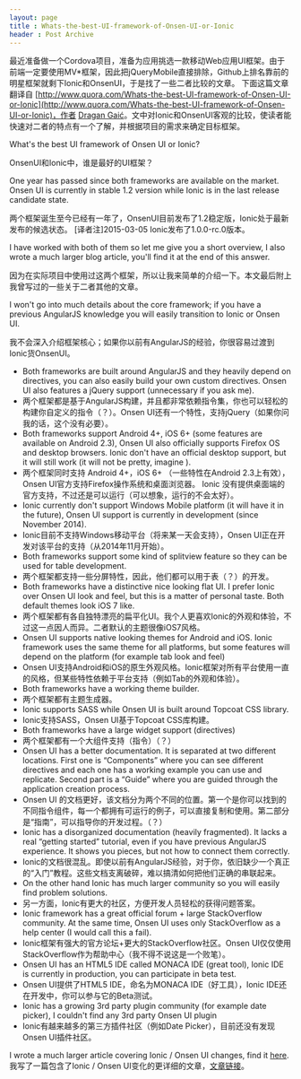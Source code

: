 ```yaml
---
layout: page
title : Whats-the-best-UI-framework-of-Onsen-UI-or-Ionic
header : Post Archive
---
```


最近准备做一个Cordova项目，准备为应用挑选一款移动Web应用UI框架。由于前端一定要使用MV*框架，因此把jQueryMobile直接排除，Github上排名靠前的明星框架就剩下Ionic和OnsenUI，于是找了一些二者比较的文章。
下面这篇文章翻译自 [http://www.quora.com/Whats-the-best-UI-framework-of-Onsen-UI-or-Ionic](http://www.quora.com/Whats-the-best-UI-framework-of-Onsen-UI-or-Ionic)，作者 [Dragan Gaić](http://www.quora.com/Dragan-Gai%C4%87)。文中对Ionic和OnsenUI客观的比较，使读者能快速对二者的特点有一个了解，并根据项目的需求来确定目标框架。

What's the best UI framework of Onsen UI or Ionic?

OnsenUI和Ionic中，谁是最好的UI框架？

One year has passed since both frameworks are available on the market. Onsen UI is currently in stable 1.2 version while Ionic is in the last release candidate state.

两个框架诞生至今已经有一年了，OnsenUI目前发布了1.2稳定版，Ionic处于最新发布的候选状态。
[译者注]2015-03-05 Ionic发布了1.0.0-rc.0版本。

I have worked with both of them so let me give you a short overview, I also wrote a much larger blog article, you'll find it at the end of this answer.

因为在实际项目中使用过这两个框架，所以让我来简单的介绍一下。本文最后附上我曾写过的一些关于二者其他的文章。

I won't go into much details about the core framework; if you have a previous AngularJS knowledge you will easily transition to Ionic or Onsen UI.

我不会深入介绍框架核心；如果你以前有AngularJS的经验，你很容易过渡到Ionic货OnsenUI。

* Both frameworks are built around AngularJS and they heavily depend on directives, you can also easily build your own custom directives. Onsen UI also features a jQuery support (unnecessary if you ask me).
* 两个框架都是基于AngularJS构建，并且都非常依赖指令集，你也可以轻松的构建你自定义的指令（？）。Onsen UI还有一个特性，支持jQuery（如果你问我的话，这个没有必要）。
* Both frameworks support Android 4+, iOS 6+ (some features are available on Android 2.3), Onsen UI also officially supports Firefox OS and desktop browsers. Ionic don't have an official desktop support, but it will still work (it will not be pretty, imagine ).
* 两个框架同时支持 Android 4+，iOS 6+ （一些特性在Android 2.3上有效），Onsen UI官方支持Firefox操作系统和桌面浏览器。 Ionic 没有提供桌面端的官方支持，不过还是可以运行（可以想象，运行的不会太好）。
* Ionic currently don't support Windows Mobile platform (it will have it in the future), Onsen UI support is currently in development (since November 2014).
* Ionic目前不支持Windows移动平台（将来某一天会支持），Onsen UI正在开发对该平台的支持（从2014年11月开始）。
* Both frameworks support some kind of splitview feature so they can be used for table development.
* 两个框架都支持一些分屏特性，因此，他们都可以用于表（？）的开发。
* Both frameworks have a distinctive nice looking flat UI. I prefer Ionic over Onsen UI look and feel, but this is a matter of personal taste. Both default themes look iOS 7 like.
* 两个框架都有各自独特漂亮的扁平化UI。我个人更喜欢Ionic的外观和体验，不过这一点因人而异。二者默认的主题很像iOS7风格。
* Onsen UI supports native looking themes for Android and iOS. Ionic framework uses the same theme for all platforms, but some features will depend on the platform (for example tab look and feel)
* Onsen UI支持Android和iOS的原生外观风格。Ionic框架对所有平台使用一直的风格，但某些特性依赖于平台支持（例如Tab的外观和体验）。
* Both frameworks have a working theme builder.
* 两个框架都有主题生成器。
* Ionic supports SASS while Onsen UI is built around Topcoat CSS library.
* Ionic支持SASS，Onsen UI基于Topcoat CSS库构建。
* Both frameworks have a large widget support (directives)
* 两个框架都有一个大组件支持（指令）（？）
* Onsen UI has a better documentation. It is separated at two different locations. First one is “Components” where you can see different directives and each one has a working example you can use and replicate. Second part is a “Guide” where you are guided through the application creation process.
* Onsen UI 的文档更好，该文档分为两个不同的位置。第一个是你可以找到的不同指令组件，每一个都拥有可运行的例子，可以直接复制和使用。第二部分是“指南”，可以指导你的开发过程。（？）
* Ionic has a disorganized documentation (heavily fragmented). It lacks a real “getting started” tutorial, even if you have previous AngularJS experience. It shows you pieces, but not how to connect them correctly.
* Ionic的文档很混乱。即使以前有AngularJS经验，对于你，依旧缺少一个真正的“入门”教程。这些文档支离破碎，难以搞清如何把他们正确的串联起来。
* On the other hand Ionic has much larger community so you will easily find problem solutions.
* 另一方面，Ionic有更大的社区，方便开发人员轻松的获得问题答案。
* Ionic framework has a great official forum + large StackOverflow community. At the same time, Onsen UI uses only StackOverflow as a help center (I would call this a fail).
* Ionic框架有强大的官方论坛+更大的StackOverflow社区。Onsen UI仅仅使用StackOverflow作为帮助中心（我不得不说这是一个败笔）。
* Onsen UI has an HTML5 IDE called MONACA IDE (great tool), Ionic IDE is currently in production, you can participate in beta test.
* Onsen UI提供了HTML5 IDE，命名为MONACA IDE（好工具），Ionic IDE还在开发中，你可以参与它的Beta测试。
* Ionic has a growing 3rd party plugin community (for example date picker), I couldn't find any 3rd party Onsen UI plugin
* Ionic有越来越多的第三方插件社区（例如Date Picker），目前还没有发现Onsen UI插件社区。

I wrote a much larger article covering Ionic / Onsen UI changes, find it [here](http://www.gajotres.net/ionic-vs-onsenui/).
我写了一篇包含了Ionic / Onsen UI变化的更详细的文章，[文章链接](http://www.gajotres.net/ionic-vs-onsenui)。
